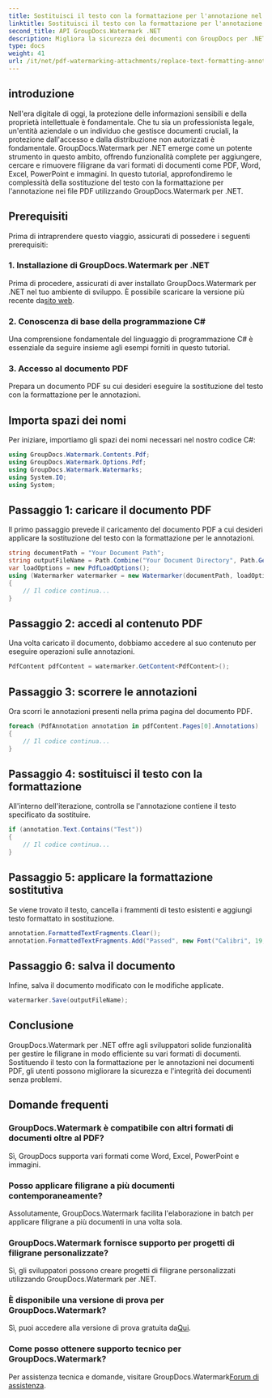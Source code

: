 ```yaml
---
title: Sostituisci il testo con la formattazione per l'annotazione nel PDF
linktitle: Sostituisci il testo con la formattazione per l'annotazione nel PDF
second_title: API GroupDocs.Watermark .NET
description: Migliora la sicurezza dei documenti con GroupDocs per .NET. Scopri come sostituire facilmente il testo con la formattazione per le annotazioni nei file PDF.
type: docs
weight: 41
url: /it/net/pdf-watermarking-attachments/replace-text-formatting-annotation-pdf/
---
```

## introduzione
Nell'era digitale di oggi, la protezione delle informazioni sensibili e della proprietà intellettuale è fondamentale. Che tu sia un professionista legale, un'entità aziendale o un individuo che gestisce documenti cruciali, la protezione dall'accesso e dalla distribuzione non autorizzati è fondamentale. GroupDocs.Watermark per .NET emerge come un potente strumento in questo ambito, offrendo funzionalità complete per aggiungere, cercare e rimuovere filigrane da vari formati di documenti come PDF, Word, Excel, PowerPoint e immagini. In questo tutorial, approfondiremo le complessità della sostituzione del testo con la formattazione per l'annotazione nei file PDF utilizzando GroupDocs.Watermark per .NET.
## Prerequisiti
Prima di intraprendere questo viaggio, assicurati di possedere i seguenti prerequisiti:
### 1. Installazione di GroupDocs.Watermark per .NET
 Prima di procedere, assicurati di aver installato GroupDocs.Watermark per .NET nel tuo ambiente di sviluppo. È possibile scaricare la versione più recente da[sito web](https://releases.groupdocs.com/Watermark/net/).
### 2. Conoscenza di base della programmazione C#
Una comprensione fondamentale del linguaggio di programmazione C# è essenziale da seguire insieme agli esempi forniti in questo tutorial.
### 3. Accesso al documento PDF
Prepara un documento PDF su cui desideri eseguire la sostituzione del testo con la formattazione per le annotazioni.

## Importa spazi dei nomi
Per iniziare, importiamo gli spazi dei nomi necessari nel nostro codice C#:
```csharp
using GroupDocs.Watermark.Contents.Pdf;
using GroupDocs.Watermark.Options.Pdf;
using GroupDocs.Watermark.Watermarks;
using System.IO;
using System;
```
## Passaggio 1: caricare il documento PDF
Il primo passaggio prevede il caricamento del documento PDF a cui desideri applicare la sostituzione del testo con la formattazione per le annotazioni.
```csharp
string documentPath = "Your Document Path";
string outputFileName = Path.Combine("Your Document Directory", Path.GetFileName(documentPath));
var loadOptions = new PdfLoadOptions();
using (Watermarker watermarker = new Watermarker(documentPath, loadOptions))
{
    // Il codice continua...
}
```
## Passaggio 2: accedi al contenuto PDF
Una volta caricato il documento, dobbiamo accedere al suo contenuto per eseguire operazioni sulle annotazioni.
```csharp
PdfContent pdfContent = watermarker.GetContent<PdfContent>();
```
## Passaggio 3: scorrere le annotazioni
Ora scorri le annotazioni presenti nella prima pagina del documento PDF.
```csharp
foreach (PdfAnnotation annotation in pdfContent.Pages[0].Annotations)
{
    // Il codice continua...
}
```
## Passaggio 4: sostituisci il testo con la formattazione
All'interno dell'iterazione, controlla se l'annotazione contiene il testo specificato da sostituire.
```csharp
if (annotation.Text.Contains("Test"))
{
    // Il codice continua...
}
```
## Passaggio 5: applicare la formattazione sostitutiva
Se viene trovato il testo, cancella i frammenti di testo esistenti e aggiungi testo formattato in sostituzione.
```csharp
annotation.FormattedTextFragments.Clear();
annotation.FormattedTextFragments.Add("Passed", new Font("Calibri", 19, FontStyle.Bold), Color.Red, Color.Aqua);
```
## Passaggio 6: salva il documento
Infine, salva il documento modificato con le modifiche applicate.
```csharp
watermarker.Save(outputFileName);
```

## Conclusione
GroupDocs.Watermark per .NET offre agli sviluppatori solide funzionalità per gestire le filigrane in modo efficiente su vari formati di documenti. Sostituendo il testo con la formattazione per le annotazioni nei documenti PDF, gli utenti possono migliorare la sicurezza e l'integrità dei documenti senza problemi.
## Domande frequenti
### GroupDocs.Watermark è compatibile con altri formati di documenti oltre al PDF?
Sì, GroupDocs supporta vari formati come Word, Excel, PowerPoint e immagini.
### Posso applicare filigrane a più documenti contemporaneamente?
Assolutamente, GroupDocs.Watermark facilita l'elaborazione in batch per applicare filigrane a più documenti in una volta sola.
### GroupDocs.Watermark fornisce supporto per progetti di filigrane personalizzate?
Sì, gli sviluppatori possono creare progetti di filigrane personalizzati utilizzando GroupDocs.Watermark per .NET.
### È disponibile una versione di prova per GroupDocs.Watermark?
 Sì, puoi accedere alla versione di prova gratuita da[Qui](https://releases.groupdocs.com/).
### Come posso ottenere supporto tecnico per GroupDocs.Watermark?
 Per assistenza tecnica e domande, visitare GroupDocs.Watermark[Forum di assistenza](https://forum.groupdocs.com/c/watermark/19).